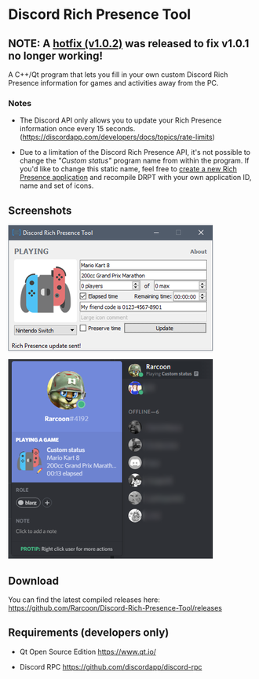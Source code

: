 # Discord Rich Presence Tool
## NOTE: A [hotfix (v1.0.2)](https://github.com/Rarcoon/Discord-Rich-Presence-Tool/releases/tag/v1.0.2) was released to fix v1.0.1 no longer working!
A C++/Qt program that lets you fill in your own custom Discord Rich Presence information for games and activities away from the PC.

### Notes
* The Discord API only allows you to update your Rich Presence information once every 15 seconds. (https://discordapp.com/developers/docs/topics/rate-limits)

* Due to a limitation of the Discord Rich Presence API, it's not possible to change the *"Custom status"* program name from within the program. If you'd like to change this static name, feel free to [create a new Rich Presence application](https://discordapp.com/developers) and recompile DRPT with your own application ID, name and set of icons.

## Screenshots
![Main window](screenshots/1.png)

![The result in Discord](screenshots/2.png)

## Download
You can find the latest compiled releases here: https://github.com/Rarcoon/Discord-Rich-Presence-Tool/releases

## Requirements (developers only)
- Qt Open Source Edition
https://www.qt.io/

- Discord RPC
https://github.com/discordapp/discord-rpc
